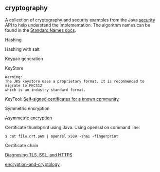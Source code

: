 ## cryptography
A collection of cryptography and security examples from the Java 
[security](https://docs.oracle.com/en/java/javase/11/docs/api/java.base/java/security/package-summary.html) 
API to help understand the implementation. The algorithm names can be found in the 
[Standard Names docs](https://docs.oracle.com/en/java/javase/11/docs/specs/security/standard-names.html).

Hashing

Hashing with salt

Keypair generation

KeyStore
```
Warning:
The JKS keystore uses a proprietary format. It is recommended to migrate to PKCS12 
which is an industry standard format.
```
KeyTool:
[Self-signed certificates for a known community](https://blogs.oracle.com/java-platform-group/self-signed-certificates-for-a-known-community)

Symmetric encryption

Asymmetric encryption

Certificate thumbprint using Java.
Using openssl on command line:
```
$ cat file.crt.pem | openssl x509 -sha1 -fingerprint
```

Certificate chain

[Diagnosing TLS, SSL, and HTTPS](https://blogs.oracle.com/java-platform-group/diagnosing-tls,-ssl,-and-https)

[encryption-and-cryptology](https://security.stackexchange.com/questions/2202/lessons-learned-and-misconceptions-regarding-encryption-and-cryptology)
